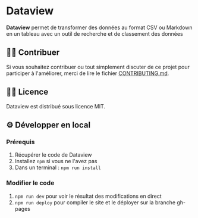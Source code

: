 # Dataview

**Dataview** permet de transformer des données au format CSV ou Markdown en un tableau avec un outil de recherche et de classement des données

## 🙋‍♀️ Contribuer

Si vous souhaitez contribuer ou tout simplement discuter de ce projet pour participer à l'améliorer, merci de lire le fichier [CONTRIBUTING.md](https://forge.apps.education.fr/dataview/dataview.forge.apps.education.fr/-/blob/main/CONTRIBUTING.md?ref_type=heads).

## 👩‍⚖️ Licence

Dataview est distribué sous licence MIT.

## ⚙️ Développer en local

### Prérequis

1. Récupérer le code de Dataview
2. Installez `npm` si vous ne l'avez pas
3. Dans un terminal : `npm run install`

### Modifier le code

1. `npm run dev` pour voir le résultat des modifications en direct
2. `npm run deploy` pour compiler le site et le déployer sur la branche gh-pages